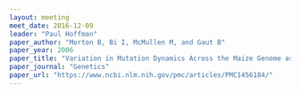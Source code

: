 ```yaml
---
layout: meeting
meet_date: 2016-12-09
leader: "Paul Hoffman"
paper_author: "Morton B, Bi I, McMullen M, and Gaut B"
paper_year: 2006
paper_title: "Variation in Mutation Dynamics Across the Maize Genome as a Function of Regional and Flanking Base Composition"
paper_journal: "Genetics"
paper_url: "https://www.ncbi.nlm.nih.gov/pmc/articles/PMC1456184/"
---
```

